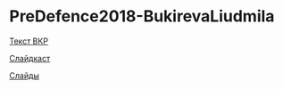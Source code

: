 # PreDefence2018-BukirevaLiudmila

[Текст ВКР](https://drive.google.com/file/d/1Qxg6SzRNfEI9t1-K8F2TB5fwo82Hy7v1/view?usp=sharing)

[Слайдкаст](https://youtu.be/Jq1T2jd8-Ec)

[Слайды](https://drive.google.com/file/d/1n8J8MUxQBjmbIQ2SvMtE8cKJvbkojLcQ/view?usp=sharing)  
